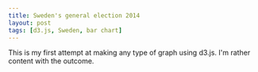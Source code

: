```yaml
---
title: Sweden's general election 2014
layout: post
tags: [d3.js, Sweden, bar chart]
---
```


This is my first attempt at making any type of graph using d3.js. I'm rather content with the outcome.

<div id='canvas'></div>
<script type="text/javascript" src="http://d3js.org/d3.v3.min.js"></script>
<script src="http://labratrevenge.com/d3-tip/javascripts/d3.tip.v0.6.3.js"></script>
<script src="../js/general-election-2014.js"></script>
